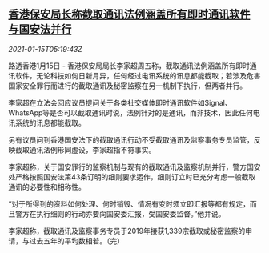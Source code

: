 <!--1610691794000-->
[香港保安局长称截取通讯法例涵盖所有即时通讯软件 与国安法并行](https://cn.reuters.com/article/hk-security-instant-messengers-0115-idCNKBS29K0GQ)
------

<div><i>2021-01-15T05:19:43Z</i></div><p>路透香港1月15日 - 香港保安局局长李家超周五称，截取通讯法例涵盖所有即时通讯软件，无论科技如何日新月异，任何经过电讯系统的讯息都能截取；若涉及危害国家安全罪行而进行的截取通讯及秘密监察在另一机制下执行，但两者并行。</p><p>李家超在立法会回应议员提问关于各类社交媒体即时通讯软件如Signal、WhatsApp等是否可以截取通讯时说，法例针对的是通讯，而非技术，因此任何电讯系统的讯息都能截取。</p><p>另有议员问到香港国安法下的截取通讯行动不受截取通讯及监察事务专员监管，反映截取通讯法例形同虚设，李家超指不符事实。</p><p>李家超称，关于国安罪行的监察机制与现有的截取通讯及监察机制并行，警方国安处严格按照国安法第43条订明的细则要求运作，细则订立时已充分考虑一般截取通讯的必要性和相称性。</p><p>“对于所得到的资料如何处理、何时销毁、情况有变时须立即汇报等都有规定，而且警方在执行细则的行动亦要向国安委汇报，受国安委监督。”他并说。</p><p>李家超称，截取通讯及监察事务专员于2019年接获1,339宗截取或秘密监察的申请，与过去五年的平均数相若。（完）</p>
